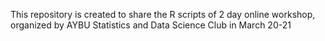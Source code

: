 This repository is created to share the R scripts of 2 day online workshop, organized by AYBU Statistics and Data Science Club in March 20-21
